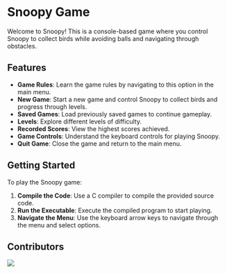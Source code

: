 # Snoopy Game

Welcome to Snoopy! This is a console-based game where you control Snoopy to collect birds while avoiding balls and navigating through obstacles.

## Features

- **Game Rules**: Learn the game rules by navigating to this option in the main menu.
- **New Game**: Start a new game and control Snoopy to collect birds and progress through levels.
- **Saved Games**: Load previously saved games to continue gameplay.
- **Levels**: Explore different levels of difficulty.
- **Recorded Scores**: View the highest scores achieved.
- **Game Controls**: Understand the keyboard controls for playing Snoopy.
- **Quit Game**: Close the game and return to the main menu.

## Getting Started

To play the Snoopy game:

1. **Compile the Code**: Use a C compiler to compile the provided source code.
2. **Run the Executable**: Execute the compiled program to start playing.
3. **Navigate the Menu**: Use the keyboard arrow keys to navigate through the menu and select options.

## Contributors

<a href="https://github.com/yusef-faik/snoopy_game/graphs/contributors">
  <img src="https://contrib.rocks/image?repo=yusef-faik/snoopy_game" />
</a>
